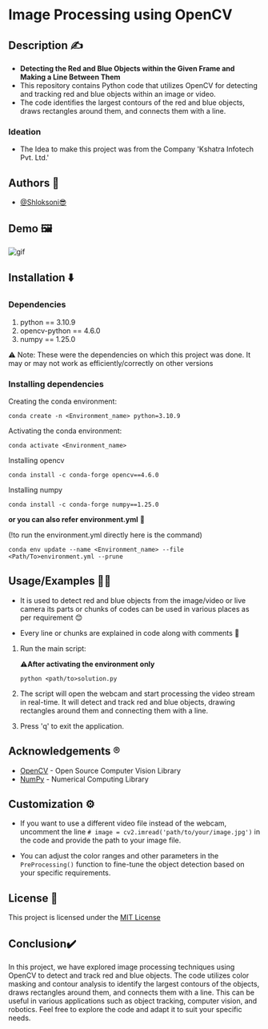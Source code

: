 # Image Processing using OpenCV

## Description ✍️
- **Detecting the Red and Blue Objects within the Given Frame and Making a Line Between Them**
- This repository contains Python code that utilizes OpenCV for detecting and tracking red and blue objects within an image or video.
- The code identifies the largest contours of the red and blue objects, draws rectangles around them, and connects them with a line.

### Ideation 
- The Idea to make this project was from the Company 'Kshatra Infotech Pvt. Ltd.'
## Authors 👑

- [@Shloksoni😎](https://www.github.com/Shloksoni22122001)




## Demo 🖼️
![gif](https://github.com/Shloksoni22122001/Summer_internship_project/assets/117386665/bba08fd5-7473-43c5-8bfa-4f6c1e9505ca)

## Installation ⬇️
### Dependencies
1. python == 3.10.9
2. opencv-python == 4.6.0
3. numpy == 1.25.0


⚠️ Note: These were the dependencies on which this project was done. It may or may not work as efficiently/correctly on other versions

### Installing dependencies
Creating the conda environment:
```
conda create -n <Environment_name> python=3.10.9
```
Activating the conda environment:
```
conda activate <Environment_name>
```
Installing opencv
```
conda install -c conda-forge opencv==4.6.0
```
Installing numpy
```
conda install -c conda-forge numpy==1.25.0
```

**or you can also refer environment.yml** 🤝

(!to run the environment.yml directly here is the command)

```
conda env update --name <Environment_name> --file <Path/To>environment.yml --prune
```
## Usage/Examples 👨‍💻

- It is used to detect red and blue objects from the image/video or live camera its parts or chunks of codes can be used in various places as per requirement 😊

- Every line or chunks are explained in code along with comments 🫡

1. Run the main script:

    ⚠️**After activating the environment only**

    ```
    python <path/to>solution.py
    ```

2. The script will open the webcam and start processing the video stream in real-time. It will detect and track red and blue objects, drawing rectangles around them and connecting them with a line.

3. Press 'q' to exit the application.
## Acknowledgements ®️

- [OpenCV](https://opencv.org/) - Open Source Computer Vision Library
- [NumPy](https://numpy.org/) - Numerical Computing Library

## Customization ⚙️

- If you want to use a different video file instead of the webcam, uncomment the line `# image = cv2.imread('path/to/your/image.jpg')` in the code and provide the path to your image file.

- You can adjust the color ranges and other parameters in the `PreProcessing()` function to fine-tune the object detection based on your specific requirements.

## License 🪪

This project is licensed under the [MIT License](https://choosealicense.com/licenses/mit/)
## **Conclusion**✔️

In this project, we have explored image processing techniques using OpenCV to detect and track red and blue objects. The code utilizes color masking and contour analysis to identify the largest contours of the objects, draws rectangles around them, and connects them with a line. This can be useful in various applications such as object tracking, computer vision, and robotics. Feel free to explore the code and adapt it to suit your specific needs.
